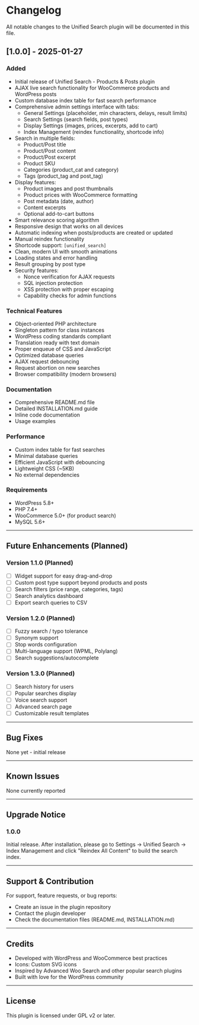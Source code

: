 # Changelog

All notable changes to the Unified Search plugin will be documented in this file.

## [1.0.0] - 2025-01-27

### Added
- Initial release of Unified Search - Products & Posts plugin
- AJAX live search functionality for WooCommerce products and WordPress posts
- Custom database index table for fast search performance
- Comprehensive admin settings interface with tabs:
  - General Settings (placeholder, min characters, delays, result limits)
  - Search Settings (search fields, post types)
  - Display Settings (images, prices, excerpts, add to cart)
  - Index Management (reindex functionality, shortcode info)
- Search in multiple fields:
  - Product/Post title
  - Product/Post content
  - Product/Post excerpt
  - Product SKU
  - Categories (product_cat and category)
  - Tags (product_tag and post_tag)
- Display features:
  - Product images and post thumbnails
  - Product prices with WooCommerce formatting
  - Post metadata (date, author)
  - Content excerpts
  - Optional add-to-cart buttons
- Smart relevance scoring algorithm
- Responsive design that works on all devices
- Automatic indexing when posts/products are created or updated
- Manual reindex functionality
- Shortcode support: `[unified_search]`
- Clean, modern UI with smooth animations
- Loading states and error handling
- Result grouping by post type
- Security features:
  - Nonce verification for AJAX requests
  - SQL injection protection
  - XSS protection with proper escaping
  - Capability checks for admin functions

### Technical Features
- Object-oriented PHP architecture
- Singleton pattern for class instances
- WordPress coding standards compliant
- Translation ready with text domain
- Proper enqueue of CSS and JavaScript
- Optimized database queries
- AJAX request debouncing
- Request abortion on new searches
- Browser compatibility (modern browsers)

### Documentation
- Comprehensive README.md file
- Detailed INSTALLATION.md guide
- Inline code documentation
- Usage examples

### Performance
- Custom index table for fast searches
- Minimal database queries
- Efficient JavaScript with debouncing
- Lightweight CSS (~5KB)
- No external dependencies

### Requirements
- WordPress 5.8+
- PHP 7.4+
- WooCommerce 5.0+ (for product search)
- MySQL 5.6+

---

## Future Enhancements (Planned)

### Version 1.1.0 (Planned)
- [ ] Widget support for easy drag-and-drop
- [ ] Custom post type support beyond products and posts
- [ ] Search filters (price range, categories, tags)
- [ ] Search analytics dashboard
- [ ] Export search queries to CSV

### Version 1.2.0 (Planned)
- [ ] Fuzzy search / typo tolerance
- [ ] Synonym support
- [ ] Stop words configuration
- [ ] Multi-language support (WPML, Polylang)
- [ ] Search suggestions/autocomplete

### Version 1.3.0 (Planned)
- [ ] Search history for users
- [ ] Popular searches display
- [ ] Voice search support
- [ ] Advanced search page
- [ ] Customizable result templates

---

## Bug Fixes

None yet - initial release

---

## Known Issues

None currently reported

---

## Upgrade Notice

### 1.0.0
Initial release. After installation, please go to Settings → Unified Search → Index Management and click "Reindex All Content" to build the search index.

---

## Support & Contribution

For support, feature requests, or bug reports:
- Create an issue in the plugin repository
- Contact the plugin developer
- Check the documentation files (README.md, INSTALLATION.md)

---

## Credits

- Developed with WordPress and WooCommerce best practices
- Icons: Custom SVG icons
- Inspired by Advanced Woo Search and other popular search plugins
- Built with love for the WordPress community

---

## License

This plugin is licensed under GPL v2 or later.
